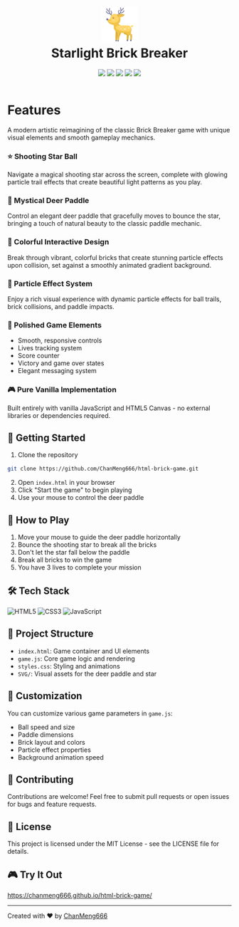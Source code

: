 <div align="center">
 <h1> <img src="/deer.svg" width="80px"><br/>Starlight Brick Breaker</h1>
 <img src="https://img.shields.io/badge/html5-%23E34F26.svg?style=flat&logo=html5&logoColor=white"/>
 <img src="https://img.shields.io/badge/css3-%231572B6.svg?style=flat&logo=css3&logoColor=white"/>
 <img src="https://img.shields.io/badge/javascript-%23323330.svg?style=flat&logo=javascript&logoColor=%23F7DF1E"/>
 <img src="https://img.shields.io/badge/canvas-000000.svg?style=flat&logo=html5&logoColor=white"/>
 <img src="https://img.shields.io/badge/License-MIT-brightgreen"/>
</div>
<br/>

# Features
A modern artistic reimagining of the classic Brick Breaker game with unique visual elements and smooth gameplay mechanics.

### ⭐ Shooting Star Ball
Navigate a magical shooting star across the screen, complete with glowing particle trail effects that create beautiful light patterns as you play.

### 🦌 Mystical Deer Paddle
Control an elegant deer paddle that gracefully moves to bounce the star, bringing a touch of natural beauty to the classic paddle mechanic.

### 🎨 Colorful Interactive Design
Break through vibrant, colorful bricks that create stunning particle effects upon collision, set against a smoothly animated gradient background.

### 🌟 Particle Effect System
Enjoy a rich visual experience with dynamic particle effects for ball trails, brick collisions, and paddle impacts.

### 💎 Polished Game Elements
- Smooth, responsive controls
- Lives tracking system
- Score counter
- Victory and game over states
- Elegant messaging system

### 🎮 Pure Vanilla Implementation
Built entirely with vanilla JavaScript and HTML5 Canvas - no external libraries or dependencies required.

## 🚀 Getting Started

1. Clone the repository
```bash
git clone https://github.com/ChanMeng666/html-brick-game.git
```

2. Open `index.html` in your browser
3. Click "Start the game" to begin playing
4. Use your mouse to control the deer paddle

## 🎯 How to Play

1. Move your mouse to guide the deer paddle horizontally
2. Bounce the shooting star to break all the bricks
3. Don't let the star fall below the paddle
4. Break all bricks to win the game
5. You have 3 lives to complete your mission

## 🛠️ Tech Stack

![HTML5](https://img.shields.io/badge/html5-%23E34F26.svg?style=for-the-badge&logo=html5&logoColor=white)
![CSS3](https://img.shields.io/badge/css3-%231572B6.svg?style=for-the-badge&logo=css3&logoColor=white)
![JavaScript](https://img.shields.io/badge/javascript-%23323330.svg?style=for-the-badge&logo=javascript&logoColor=%23F7DF1E)

## 📁 Project Structure

- `index.html`: Game container and UI elements
- `game.js`: Core game logic and rendering
- `styles.css`: Styling and animations
- `SVG/`: Visual assets for the deer paddle and star

## 🔧 Customization

You can customize various game parameters in `game.js`:

- Ball speed and size
- Paddle dimensions
- Brick layout and colors
- Particle effect properties
- Background animation speed

## 🤝 Contributing

Contributions are welcome! Feel free to submit pull requests or open issues for bugs and feature requests.

## 📝 License

This project is licensed under the MIT License - see the LICENSE file for details.

## 🎮 Try It Out

https://chanmeng666.github.io/html-brick-game/

---

Created with ❤️ by [ChanMeng666](https://github.com/ChanMeng666)

